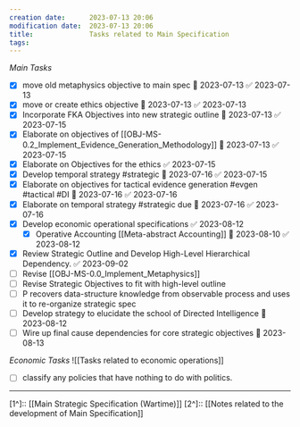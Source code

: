 ```yaml
---
creation date:		2023-07-13 20:06
modification date:	2023-07-13 20:06
title: 				Tasks related to Main Specification
tags:
---
```

*Main Tasks*
- [x] move old metaphysics objective to main spec 📅 2023-07-13 ✅ 2023-07-13
- [x] move or create ethics objective 📅 2023-07-13 ✅ 2023-07-13
- [x] Incorporate FKA Objectives into new strategic outline 📅 2023-07-13 ✅ 2023-07-15
- [x] Elaborate on objectives of [[OBJ-MS-0.2_Implement_Evidence_Generation_Methodology]] 📅 2023-07-13 ✅ 2023-07-15
- [x] Elaborate on Objectives for the ethics ✅ 2023-07-15
- [x] Develop temporal strategy #strategic 📅 2023-07-16 ✅ 2023-07-15
- [x] Elaborate on objectives for tactical evidence generation #evgen #tactical #DI 📅 2023-07-16 ✅ 2023-07-16
- [x] Elaborate on temporal strategy #strategic due 📅 2023-07-16 ✅ 2023-07-16
- [x] Develop economic operational specifications ✅ 2023-08-12
	- [x] Operative Accounting [[Meta-abstract Accounting]] 📅 2023-08-10 ✅ 2023-08-12
- [x] Review Strategic Outline and Develop High-Level Hierarchical Dependency. ✅ 2023-09-02
- [ ] Revise [[OBJ-MS-0.0_Implement_Metaphysics]]
- [ ] Revise Strategic Objectives to fit with high-level outline
- [ ] P recovers data-structure knowledge from observable process and uses it to re-organize strategic spec
- [ ] Develop strategy to elucidate the school of Directed Intelligence 📅 2023-08-12
- [ ] Wire up final cause dependencies for core strategic objectives 📅 2023-08-13 

*Economic Tasks*
![[Tasks related to economic operations]]
- [ ] classify any policies that have nothing to do with politics.

---
[1^]:: [[Main Strategic Specification (Wartime)]]
[2^]:: [[Notes related to the development of Main Specification]]
